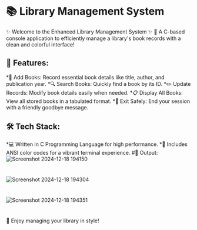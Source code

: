 # 📚 Library Management System
✨ Welcome to the Enhanced Library Management System ✨
🚀 A C-based console application to efficiently manage a library's book records with a clean and colorful interface!
## 🌟 Features:
*📖 Add Books: Record essential book details like title, author, and publication year.
*🔍 Search Books: Quickly find a book by its ID.
*✏️ Update Records: Modify book details easily when needed.
*📋 Display All Books: View all stored books in a tabulated format.
*🛑 Exit Safely: End your session with a friendly goodbye message.
## 🛠️ Tech Stack:
*💻 Written in C Programming Language for high performance.
*🌈 Includes ANSI color codes for a vibrant terminal experience.
#🎨 Output:
![Screenshot 2024-12-18 194150](https://github.com/user-attachments/assets/e93ec7da-dd12-4ac8-9190-6c45b1a93cf6)
#
![Screenshot 2024-12-18 194304](https://github.com/user-attachments/assets/d0d88264-c4e0-4a5a-a20a-cfc8714f44b6)
#
![Screenshot 2024-12-18 194351](https://github.com/user-attachments/assets/e7ce5c12-b795-45a1-824b-e85207ab7df6)
# 

🎉 Enjoy managing your library in style!

